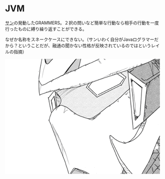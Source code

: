 JVM
=====

[サン](./profile.me.md)の発動したGRAMMERS。２択の問いなど簡単な行動なら相手の行動を一度行ったものに縛り繰り返すことができる。

なぜか名称をスネークケースにできない。（サンいわく自分がJavaログラマーだから？ということだが、融通の聞かない性格が反映されているのではというレイルの指摘）

![image](./image.gr.png)
